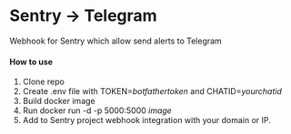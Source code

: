 # Sentry -> Telegram
Webhook for Sentry which allow send alerts to Telegram

#### How to use
1. Clone repo
2. Create .env file with TOKEN=*botfathertoken* and CHATID=*yourchatid*
3. Build docker image
4. Run docker run -d -p 5000:5000 *image*
5. Add to Sentry project webhook integration with your domain or IP.